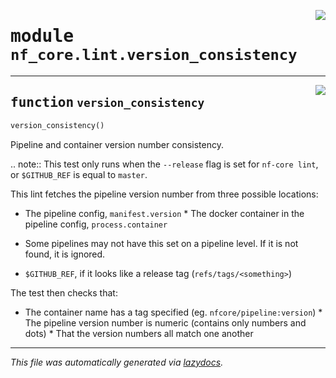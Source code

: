 <!-- markdownlint-disable -->

<a href="../../nf_core/lint/version_consistency.py#L0"><img align="right" style="float:right;" src="https://img.shields.io/badge/-source-cccccc?style=flat-square"></a>

# <kbd>module</kbd> `nf_core.lint.version_consistency`





---

<a href="../../nf_core/lint/version_consistency.py#L4"><img align="right" style="float:right;" src="https://img.shields.io/badge/-source-cccccc?style=flat-square"></a>

## <kbd>function</kbd> `version_consistency`

```python
version_consistency()
```

Pipeline and container version number consistency. 

.. note:: This test only runs when the ``--release`` flag is set for ``nf-core lint``,  or ``$GITHUB_REF`` is equal to ``master``. 

This lint fetches the pipeline version number from three possible locations: 

* The pipeline config, ``manifest.version`` * The docker container in the pipeline config, ``process.container`` 

 * Some pipelines may not have this set on a pipeline level. If it is not found, it is ignored. 

* ``$GITHUB_REF``, if it looks like a release tag (``refs/tags/<something>``) 

The test then checks that: 

* The container name has a tag specified (eg. ``nfcore/pipeline:version``) * The pipeline version number is numeric (contains only numbers and dots) * That the version numbers all match one another 




---

_This file was automatically generated via [lazydocs](https://github.com/ml-tooling/lazydocs)._
